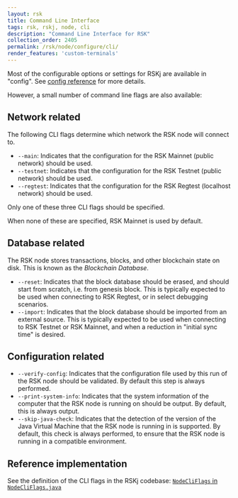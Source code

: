 ```yaml
---
layout: rsk
title: Command Line Interface
tags: rsk, rskj, node, cli
description: "Command Line Interface for RSK"
collection_order: 2405
permalink: /rsk/node/configure/cli/
render_features: 'custom-terminals'
---
```


Most of the configurable options or settings for RSKj are available
in "config". See [config reference](../reference/) for more details.

However, a small number of command line flags are also available:

## Network related

The following CLI flags determine which network the RSK node will connect to.

- `--main`:
  Indicates that the configuration for the RSK Mainnet (public network) should be used.
- `--testnet`:
  Indicates that the configuration for the RSK Testnet (public network) should be used.
- `--regtest`:
  Indicates that the configuration for the RSK Regtest (localhost network) should be used.

Only one of these three CLI flags should be specified.

When none of these are specified, RSK Mainnet is used by default.

## Database related

The RSK node stores transactions, blocks,
and other blockchain state on disk.
This is known as the *Blockchain Database*.

- `--reset`:
  Indicates that the block database should be erased, and should start from scratch,
  i.e. from genesis block.
  This is typically expected to be used when connecting to RSK Regtest,
  or in select debugging scenarios.
- `--import`:
  Indicates that the block database should be imported from an external source.
  This is typically expected to be used when connecting to RSK Testnet or RSK Mainnet,
  and when a reduction in "initial sync time" is desired.

## Configuration related

- `--verify-config`:
  Indicates that the configuration file used by this run of the RSK node
  should be validated.
  By default this step is always performed.
- `--print-system-info`:
  Indicates that the system information of the computer that the RSK node
  is running on should be output.
  By default, this is always output.
- `--skip-java-check`:
  Indicates that the detection of the version of
  the Java Virtual Machine that the RSK node is running in is supported.
  By default, this check is always performed, to ensure that the RSK node is running
  in a compatible environment.

## Reference implementation

See the definition of the CLI flags in the RSKj codebase:
[`NodeCliFlags` in `NodeCliFlags.java`](https://github.com/rsksmart/rskj/blob/master/rskj-core/src/main/java/co/rsk/config/NodeCliFlags.java)
